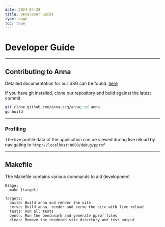 ```yaml
---
date: 2024-04-28
title: Developer Guide
type: page
toc: true
---
```


# Developer Guide

---

## Contributing to Anna

Detailed documentation for our SSG can be found: [here](https://anna-docs.netlify.app/)

If you have git installed, clone our repository and build against the latest commit

```sh
git clone github.com/anna-ssg/anna; cd anna
go build
```

---

### Profiling

The live profile data of the application can be viewed during live reload by navigating to `http://localhost:8000/debug/pprof`

---

## Makefile

The Makefile contains various commands to aid development

```text
Usage:
  make [target]

Targets:
  build: Build anna and render the site
  serve: Build anna, render and serve the site with live reload
  tests: Run all tests
  bench: Run the benchmark and generate pprof files
  clean: Remove the rendered site directory and test output
```

